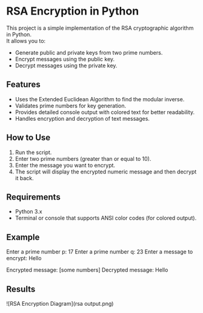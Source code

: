 
# RSA Encryption in Python

This project is a simple implementation of the RSA cryptographic algorithm in Python.  
It allows you to:

- Generate public and private keys from two prime numbers.
- Encrypt messages using the public key.
- Decrypt messages using the private key.

## Features

- Uses the Extended Euclidean Algorithm to find the modular inverse.
- Validates prime numbers for key generation.
- Provides detailed console output with colored text for better readability.
- Handles encryption and decryption of text messages.

## How to Use

1. Run the script.
2. Enter two prime numbers (greater than or equal to 10).
3. Enter the message you want to encrypt.
4. The script will display the encrypted numeric message and then decrypt it back.

## Requirements

- Python 3.x
- Terminal or console that supports ANSI color codes (for colored output).

## Example
Enter a prime number p: 17
Enter a prime number q: 23
Enter a message to encrypt: Hello

Encrypted message: [some numbers]
Decrypted message: Hello

## Results
![RSA Encryption Diagram](rsa output.png)
